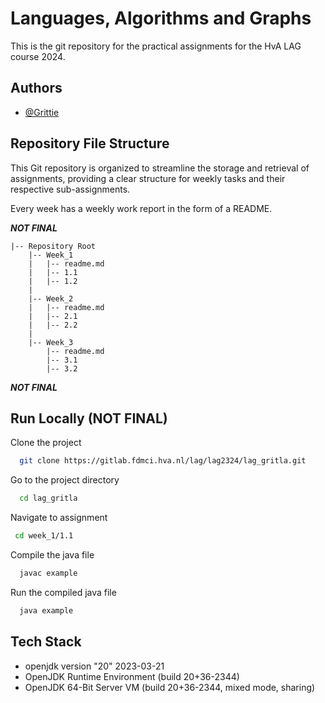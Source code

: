 
# Languages, Algorithms and Graphs

This is the git repository for the practical assignments for the HvA LAG course 2024.

## Authors

- [@Grittie](https://www.github.com/grittie)


## Repository File Structure

This Git repository is organized to streamline the storage and retrieval of assignments, providing a clear structure for weekly tasks and their respective sub-assignments.

Every week has a weekly work report in the form of a README.

***NOT FINAL***
```filestructure
|-- Repository Root
    |-- Week_1
    |   |-- readme.md
    |   |-- 1.1
    |   |-- 1.2
    |
    |-- Week_2
    |   |-- readme.md
    |   |-- 2.1
    |   |-- 2.2
    |
    |-- Week_3
        |-- readme.md
        |-- 3.1
        |-- 3.2
```
***NOT FINAL***


## Run Locally (NOT FINAL)

Clone the project

```bash
  git clone https://gitlab.fdmci.hva.nl/lag/lag2324/lag_gritla.git
```

Go to the project directory

```bash
  cd lag_gritla
```

Navigate to assignment

```bash
 cd week_1/1.1
```

Compile the java file
```bash
  javac example
```

Run the compiled java file
```bash
  java example
```

## Tech Stack
- openjdk version "20" 2023-03-21
- OpenJDK Runtime Environment (build 20+36-2344)
- OpenJDK 64-Bit Server VM (build 20+36-2344, mixed mode, sharing)

